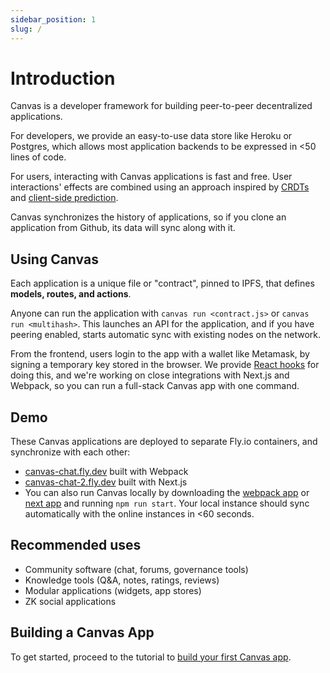 ```yaml
---
sidebar_position: 1
slug: /
---
```


# Introduction

Canvas is a developer framework for building peer-to-peer decentralized
applications.

For developers, we provide an easy-to-use data store like Heroku or
Postgres, which allows most application backends to be expressed in
<50 lines of code.

For users, interacting with Canvas applications is fast and free.
User interactions' effects are combined using an approach inspired by
[CRDTs](https://crdt.tech/) and [client-side
prediction](https://en.wikipedia.org/wiki/Client-side_prediction).

Canvas synchronizes the history of applications, so if you clone an
application from Github, its data will sync along with it.


## Using Canvas

Each application is a unique file or "contract", pinned to
IPFS, that defines **models, routes, and actions**.

Anyone can run the application with `canvas run <contract.js>` or
`canvas run <multihash>`. This launches an API for the application, and
if you have peering enabled, starts automatic sync with existing
nodes on the network.

From the frontend, users login to the app with a wallet like
Metamask, by signing a temporary key stored in the browser. We
provide [React
hooks](https://www.npmjs.com/package/@canvas-js/hooks) for doing this,
and we're working on close integrations with Next.js and Webpack, so
you can run a full-stack Canvas app with one command.


## Demo

These Canvas applications are deployed to separate Fly.io containers, and
synchronize with each other:

* [canvas-chat.fly.dev](https://canvas-chat.fly.dev/index.html) built with Webpack
* [canvas-chat-2.fly.dev](https://canvas-chat-2.fly.dev) built with Next.js
* You can also run Canvas locally by downloading the
  [webpack app](https://github.com/canvasxyz/canvas/tree/main/packages/example-chat)
  or [next app](https://github.com/canvasxyz/canvas/tree/main/packages/example-chat-next)
  and running `npm run start`. Your local instance should sync automatically with the online instances in <60 seconds.


## Recommended uses

* Community software (chat, forums, governance tools)
* Knowledge tools (Q&A, notes, ratings, reviews)
* Modular applications (widgets, app stores)
* ZK social applications


## Building a Canvas App

To get started, proceed to the tutorial to [build your first Canvas app](./docs/tutorial/writing-a-canvas-contract).
